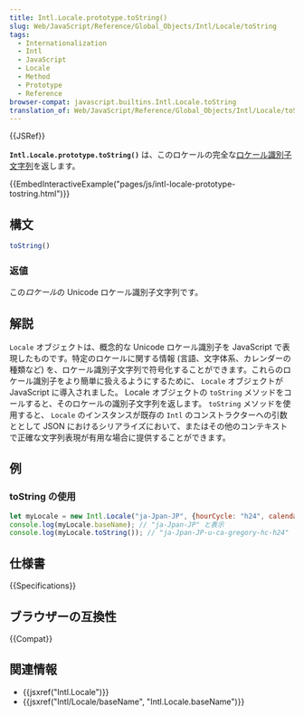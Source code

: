 ```yaml
---
title: Intl.Locale.prototype.toString()
slug: Web/JavaScript/Reference/Global_Objects/Intl/Locale/toString
tags:
  - Internationalization
  - Intl
  - JavaScript
  - Locale
  - Method
  - Prototype
  - Reference
browser-compat: javascript.builtins.Intl.Locale.toString
translation_of: Web/JavaScript/Reference/Global_Objects/Intl/Locale/toString
---
```

{{JSRef}}

**`Intl.Locale.prototype.toString()`** は、このロケールの完全な[ロケール識別子文字列](https://www.unicode.org/reports/tr35/#Unicode_locale_identifier)を返します。

{{EmbedInteractiveExample("pages/js/intl-locale-prototype-tostring.html")}}

<!-- The source for this interactive example is stored in a GitHub repository. If you'd like to contribute to the interactive examples project, please clone https://github.com/mdn/interactive-examples and send us a pull request. -->

## 構文

```js
toString()
```

### 返値

この*ロケール*の Unicode ロケール識別子文字列です。

## 解説

`Locale` オブジェクトは、概念的な Unicode ロケール識別子を JavaScript で表現したものです。特定のロケールに関する情報 (言語、文字体系、カレンダーの種類など) を、ロケール識別子文字列で符号化することができます。これらのロケール識別子をより簡単に扱えるようにするために、 `Locale` オブジェクトが JavaScript に導入されました。 Locale オブジェクトの `toString` メソッドをコールすると、そのロケールの識別子文字列を返します。 `toString` メソッドを使用すると、 `Locale` のインスタンスが既存の `Intl` のコンストラクターへの引数ととして JSON におけるシリアライズにおいて、またはその他のコンテキストで正確な文字列表現が有用な場合に提供することができます。

## 例

### toString の使用

```js
let myLocale = new Intl.Locale("ja-Jpan-JP", {hourCycle: "h24", calendar: "gregory"});
console.log(myLocale.baseName); // "ja-Jpan-JP" と表示
console.log(myLocale.toString()); // "ja-Jpan-JP-u-ca-gregory-hc-h24" と表示
```

## 仕様書

{{Specifications}}

## ブラウザーの互換性

{{Compat}}

## 関連情報

- {{jsxref("Intl.Locale")}}
- {{jsxref("Intl/Locale/baseName", "Intl.Locale.baseName")}}
